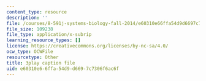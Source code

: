 ```yaml
---
content_type: resource
description: ''
file: /courses/8-591j-systems-biology-fall-2014/e60310e66ffa54d9d6697c7306f6ac6f_EXBO08-78IU.srt
file_size: 109238
file_type: application/x-subrip
learning_resource_types: []
license: https://creativecommons.org/licenses/by-nc-sa/4.0/
ocw_type: OCWFile
resourcetype: Other
title: 3play caption file
uid: e60310e6-6ffa-54d9-d669-7c7306f6ac6f
---
```

